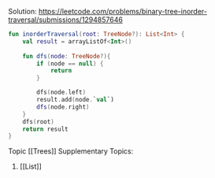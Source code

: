 Solution: https://leetcode.com/problems/binary-tree-inorder-traversal/submissions/1294857646

```kotlin
fun inorderTraversal(root: TreeNode?): List<Int> {
	val result = arrayListOf<Int>()
	
	fun dfs(node: TreeNode?){
		if (node == null) {
			return
		}

		dfs(node.left)
		result.add(node.`val`)
		dfs(node.right)
	}
	dfs(root)
	return result
}
```

Topic [[Trees]]
Supplementary Topics:
1. [[List]]